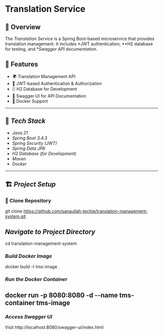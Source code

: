# Translation Service

## 📌 Overview
The *Translation Service* is a Spring Boot-based microservice that provides translation management. It includes *JWT authentication, **H2 database for testing, and **Swagger API documentation*.

## 🚀 Features
- 🌍 Translation Management API
- 🔐 JWT-based Authentication & Authorization
- 🗄 H2 Database for Development
- 📝 Swagger UI for API Documentation
- 🐳 Docker Support

---

## 🔧 *Tech Stack*
- *Java 21*
- *Spring Boot 3.4.3*
- *Spring Security (JWT)*
- *Spring Data JPA*
- *H2 Database (for Development)*
- *Maven*
- *Docker*

---

## 🏗 *Project Setup*
### ⿡ Clone Repository
git clone https://github.com/sanaullah-techie/translation-management-system.git
## *Navigate to Project Directory*
cd translation-management-system
### *Build Docker Image*
docker build -t tms-image .
### *Run the Docker Container*

docker run -p 8080:8080 -d --name tms-container tms-image
---
### *Access Swagger UI*
Visit http://localhost:8080/swagger-ui/index.html


